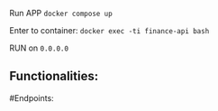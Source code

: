 Run APP
```docker compose up ```

Enter to container:
```docker exec -ti finance-api bash  ```

RUN on
```0.0.0.0```




## Functionalities:


#Endpoints:


